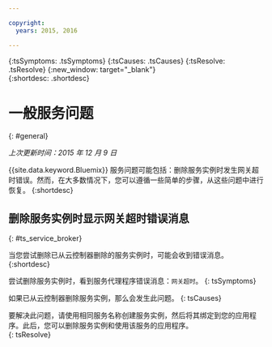 ```yaml
---

copyright:
  years: 2015, 2016

---
```



{:tsSymptoms: .tsSymptoms} 
{:tsCauses: .tsCauses} 
{:tsResolve: .tsResolve} 
{:new_window: target="_blank"}  
{:shortdesc: .shortdesc}


# 一般服务问题
{: #general}

*上次更新时间：2015 年 12 月 9 日*

{{site.data.keyword.Bluemix}} 服务问题可能包括：删除服务实例时发生网关超时错误。然而，在大多数情况下，您可以遵循一些简单的步骤，从这些问题中进行恢复。
{:shortdesc}

## 删除服务实例时显示网关超时错误消息
{: #ts_service_broker}

当您尝试删除已从云控制器删除的服务实例时，可能会收到错误消息。
{:shortdesc}


尝试删除服务实例时，看到服务代理程序错误消息：`网关超时`。
{: tsSymptoms}


如果已从云控制器删除服务实例，那么会发生此问题。
{: tsCauses}


要解决此问题，请使用相同服务名称创建服务实例，然后将其绑定到您的应用程序。此后，您可以删除服务实例和使用该服务的应用程序。   
{: tsResolve}


